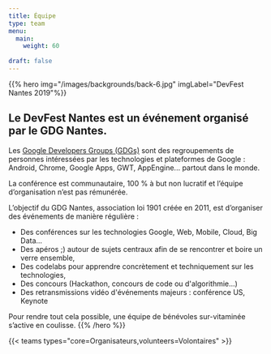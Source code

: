 ```yaml
---
title: Équipe
type: team
menu:
  main:
    weight: 60
    
draft: false
---
```


{{% hero img="/images/backgrounds/back-6.jpg" imgLabel="DevFest Nantes 2019"%}}
## Le DevFest Nantes est un événement organisé par le GDG Nantes.

Les [Google Developers Groups (GDGs)](http://developers.google.com/groups) sont des regroupements de personnes intéressées par les technologies et plateformes de Google : Android, Chrome, Google Apps, GWT, AppEngine... partout dans le monde.

La conférence est communautaire, 100 % à but non lucratif et l’équipe d’organisation n’est pas rémunérée.

L’objectif du GDG Nantes, association loi 1901 créée en 2011, est d’organiser des événements de manière régulière :

* Des conférences sur les technologies Google, Web, Mobile, Cloud, Big Data...
* Des apéros ;) autour de sujets centraux afin de se rencontrer et boire un verre ensemble,
* Des codelabs pour apprendre concrètement et techniquement sur les technologies,
* Des concours (Hackathon, concours de code ou d'algorithmie...)
* Des retransmissions vidéo d'événements majeurs : conférence US, Keynote

Pour rendre tout cela possible, une équipe de bénévoles sur-vitaminée s’active en coulisse.
{{% /hero %}}

<!-- ... -->

{{< teams types="core=Organisateurs,volunteers=Volontaires" >}}

<!-- ... -->

<!-- 
{{% partners categories="communautes,media" %}}
# Partners
{{% /partners %}}
-->